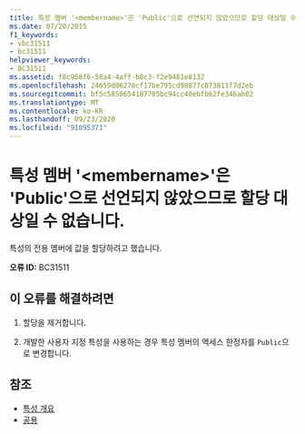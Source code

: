```yaml
---
title: 특성 멤버 '<membername>'은 'Public'으로 선언되지 않았으므로 할당 대상일 수 없습니다.
ms.date: 07/20/2015
f1_keywords:
- vbc31511
- bc31511
helpviewer_keywords:
- BC31511
ms.assetid: f8c958f6-58a4-4aff-b8c3-f2e9481e8132
ms.openlocfilehash: 24659d06270cf17be795cd98877c873811f7d2eb
ms.sourcegitcommit: bf5c5850654187705bc94cc40ebfb62fe346ab02
ms.translationtype: MT
ms.contentlocale: ko-KR
ms.lasthandoff: 09/23/2020
ms.locfileid: "91095371"
---
```

# <a name="attribute-member-membername-cannot-be-the-target-of-an-assignment-because-it-is-not-declared-public"></a>특성 멤버 '\<membername>'은 'Public'으로 선언되지 않았으므로 할당 대상일 수 없습니다.

특성의 전용 멤버에 값을 할당하려고 했습니다.  
  
 **오류 ID:** BC31511  
  
## <a name="to-correct-this-error"></a>이 오류를 해결하려면  
  
1. 할당을 제거합니다.  
  
2. 개발한 사용자 지정 특성을 사용하는 경우 특성 멤버의 액세스 한정자를 `Public`으로 변경합니다.  
  
## <a name="see-also"></a>참조

- [특성 개요](../programming-guide/concepts/attributes/index.md)
- [공용](../language-reference/modifiers/public.md)
